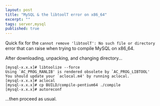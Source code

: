 ```yaml
---
layout: post
title: "MySQL & the libtoolT error on x86_64"
excerpt: ""
tags: server,mysql
published: true
---
```


Quick fix for the `cannot remove 'libtoolT': No such file or directory` error that can raise when trying to compile MySQL on x86_64.

After downloading, unpacking, and changing directory...

    [mysql-x.x.x]# libtoolize --force
    Using `AC_PROG_RANLIB' is rendered obsolete by `AC_PROG_LIBTOOL'
    You should update your `aclocal.m4' by running aclocal.
    [mysql-x.x.x]# aclocal
    [mysql-x.x.x]# cp BUILD/compile-pentium64 ./compile
    [mysql-x.x.x]# autoreconf

...then proceed as usual.
